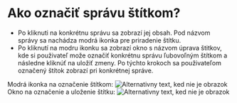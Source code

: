 # Ako označiť správu štítkom?
-	Po kliknuti na konkrétnu správu sa zobrazí jej obsah. Pod názvom správy sa nachádza modrá ikonka pre priradenie štítku. 
-	Po kliknutí na modru ikonku sa zobrazí okno s názvom úprava štitkov, kde si použivateľ može označiť konkrétnu správu ľubovoľným štítkom a následne kliknúť na uložiť zmeny.
Po týchto krokoch sa použivateľom označený štítok zobrazí pri konkrétnej správe.

Modrá ikonka na označenie štítkom:
![Alternativny text, ked nie je obrazok](../stitok-ikonka.png "Nazov obrazku")
Okno na označenie a uloženie štítku:
![Alternativny text, ked nie je obrazok](../ulozenie-stitku.png "Nazov obrazku")
